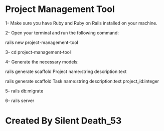 # Project Management Tool
1- Make sure you have Ruby and Ruby on Rails installed on your machine.

2- Open your terminal and run the following command:

rails new project-management-tool


3- cd project-management-tool

4- Generate the necessary models:

rails generate scaffold Project name:string description:text

rails generate scaffold Task name:string description:text project_id:integer

5- rails db:migrate

6- rails server

# Created By Silent Death_53
